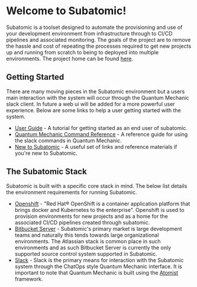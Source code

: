 # Welcome to Subatomic!

Subatomic is a toolset designed to automate the provisioning and use of your development environment from infrastructure through to CI/CD pipelines and associated monitoring. The goals of the project are to remove the hassle and cost of repeating the processes required to get new projects up and running from scratch to being to deployed into multiple environments. The project home can be found [here](https://github.com/absa-subatomic).

## Getting Started
There are many moving pieces in the Subatomic environment but a users main interaction with the system will occur through the Quantum Mechanic slack client. In future a web ui will be added for a more powerful user experience. Below are some links to help a user getting started with the system.

* [User Guide](user-guide/overview.md) - A tutorial for getting started as an end user of subatomic.
* [Quantum Mechanic Command Reference](quantum-mechanic/command-reference.md) - A reference guide for using the slack commands in Quantum Mechanic.
* [New to Subatomic](new-to-subatomic.md) - A useful set of links and
reference materials if you're new to Subatomic.

## The Subatomic Stack
Subatomic is built with a specific core stack in mind. The below list details the environment requirements for running Subatomic.

* [Openshift](https://www.openshift.com/) - "Red Hat® OpenShift is a container application platform that brings docker and Kubernetes to the enterprise". Openshift is used to provision environments for new projects and as a home for the associated CI/CD pipelines created through subatomic.
* [Bitbucket Server](https://www.atlassian.com/software/bitbucket/server) - Subatomic's primary market is large development teams and naturally this tends towards large organizational environments. The Atlassian stack is common place in such environments and as such Bitbucket Server is currently the only supported source control system supported in Subatomic.
* [Slack](https://slack.com/) - Slack is the primary means for interaction with the Subatomic system through the ChatOps style Quantum Mechanic interface. It is important to note that Quantum Mechanic is built using the [Atomist](https://atomist.com/) framework.

